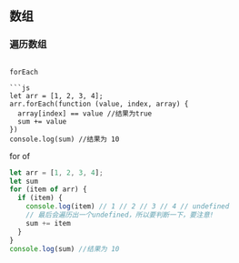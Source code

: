 ## 数组

### 遍历数组

```

forEach

```js
let arr = [1, 2, 3, 4];
arr.forEach(function (value, index, array) {
  array[index] == value //结果为true
  sum += value
})
console.log(sum) //结果为 10
```

for of

```js
let arr = [1, 2, 3, 4];
let sum
for (item of arr) {
  if (item) {
    console.log(item) // 1 // 2 // 3 // 4 // undefined 
    // 最后会遍历出一个undefined，所以要判断一下，要注意!
    sum += item
  }
}
console.log(sum) //结果为 10

```